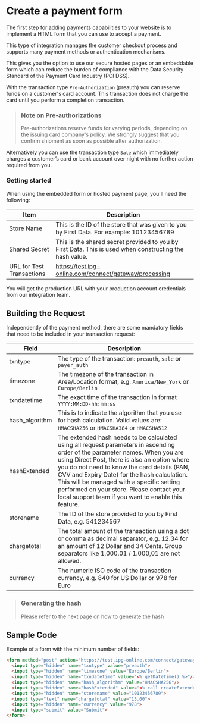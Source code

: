 # Create a payment form

The first step for adding payments capabilities to your website is to implement a HTML form that you can use to accept a payment.

This type of integration manages the customer checkout process and supports many payment methods or authentication mechanisms. 

This gives you the option to use our secure hosted pages or an embeddable form which can reduce the burden of compliance with the Data Security Standard of the Payment Card Industry (PCI DSS).

With the transaction type `Pre-Authorization` (preauth) you can reserve funds on a customer's card account. This transaction does not charge the card until you perform a completion transaction. 

> ### Note on Pre-authorizations
>
> Pre-authorizations reserve funds for varying periods, depending on the issuing card company's policy. We strongly suggest that you confirm shipment as soon as possible after authorization.

Alternatively you can use the transaction type `Sale` which immediately charges a customer’s card or bank account over night with no further action required from you. 

### Getting started

When using the embedded form or hosted payment page, you'll need the following:

Item | Description 
---------|----------
Store Name | This is the ID of the store that was given to you by First Data. For example: 10123456789
Shared Secret | This is the shared secret provided to you by First Data. This is used when constructing the hash value.
URL for Test Transactions | https://test.ipg-online.com/connect/gateway/processing

You will get the production URL with your production account credentials from our integration team.

<!-- How do I get that really? -->
<!-- Where does the shared secret come from? -->

## Building the Request

Independently of the payment method, there are some mandatory fields that need to be included in your transaction request:


<!-- txntype - (see info on payer_auth here) -->
<!-- hashExtended - Please contact your local support team if you want to enable this feature. -->

Field | Description 
---------|----------
txntype | The type of the transaction: `preauth`, `sale` or `payer_auth` 
timezone | The [timezone](https://en.wikipedia.org/wiki/List_of_tz_database_time_zones) of the transaction in Area/Location format, e.g. `America/New_York` or `Europe/Berlin` 
txndatetime | The exact time of the transaction in format `YYYY:MM:DD-hh:mm:ss`
hash_algorithm | This is to indicate the algorithm that you use for hash calculation. Valid values are: `HMACSHA256` or `HMACSHA384` or `HMACSHA512`
hashExtended | The extended hash needs to be calculated using all request parameters in ascending order of the parameter names. When you are using Direct Post, there is also an option where you do not need to know the card details (PAN, CVV and Expiry Date) for the hash calculation. This will be managed with a specific setting performed on your store. Please contact your local support team if you want to enable this feature.
storename | The ID of the store provided to you by First Data, e.g. 541234567
chargetotal | The total amount of the transaction using a dot or comma as decimal separator, e.g. 12.34 for an amount of 12 Dollar and 34 Cents. Group separators like 1,000.01 / 1.000,01 are not allowed.
currency | The numeric ISO code of the transaction currency, e.g. 840 for US Dollar or 978 for Euro
 
> ### Generating the hash
>
> Please refer to the next page on how to generate the hash

## Sample Code

Example of a form with the minimum number of fields:

```html
<form method="post" action="https://test.ipg-online.com/connect/gateway/processing">
  <input type="hidden" name="txntype" value="preauth">
  <input type="hidden" name="timezone" value="Europe/Berlin">
  <input type="hidden" name="txndatetime" value="<% getDateTime() %>"/>
  <input type="hidden" name="hash_algorithm" value="HMACSHA256"/>
  <input type="hidden" name="hashExtended" value="<% call createExtendedHash( "13.00","978" ) %>"/>
  <input type="hidden" name="storename" value="10123456789">
  <input type="text" name="chargetotal" value="13.00">
  <input type="hidden" name="currency" value="978">
  <input type="submit" value="Submit">
</form>
```



